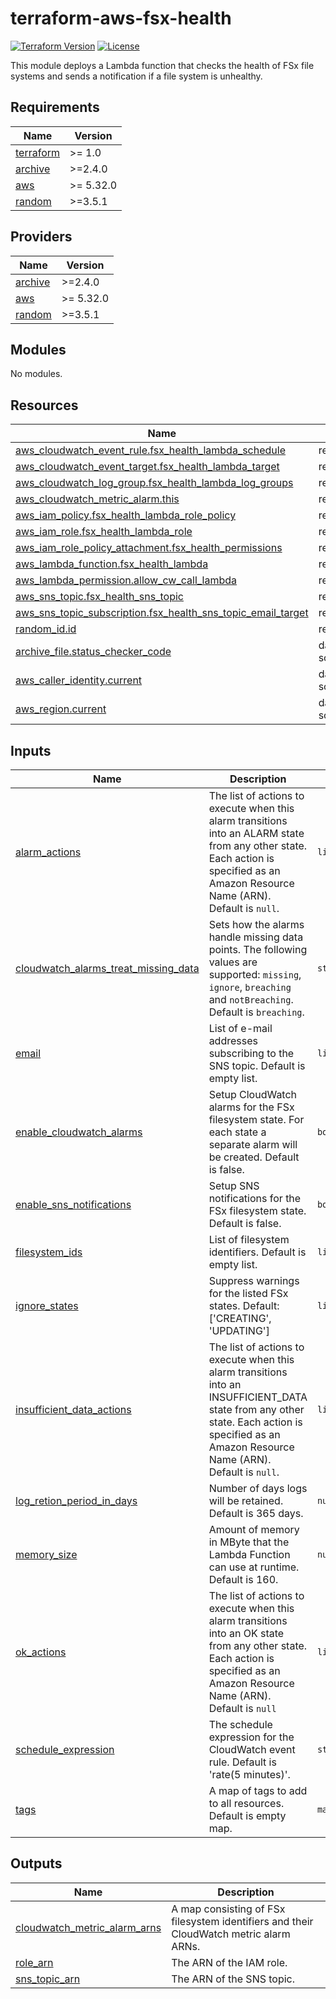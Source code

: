 # terraform-aws-fsx-health

[![Terraform Version](https://img.shields.io/badge/Terraform%20Version->=1.0-blue.svg)](https://releases.hashicorp.com/terraform/)
[![License](https://img.shields.io/badge/License-Apache_2.0-blue.svg)](https://opensource.org/licenses/Apache-2.0)

This module deploys a Lambda function that checks the health of FSx file systems and sends a notification if a file system is unhealthy.

<!-- BEGIN_TF_DOCS -->
## Requirements

| Name | Version |
|------|---------|
| <a name="requirement_terraform"></a> [terraform](#requirement\_terraform) | >= 1.0 |
| <a name="requirement_archive"></a> [archive](#requirement\_archive) | >=2.4.0 |
| <a name="requirement_aws"></a> [aws](#requirement\_aws) | >= 5.32.0 |
| <a name="requirement_random"></a> [random](#requirement\_random) | >=3.5.1 |

## Providers

| Name | Version |
|------|---------|
| <a name="provider_archive"></a> [archive](#provider\_archive) | >=2.4.0 |
| <a name="provider_aws"></a> [aws](#provider\_aws) | >= 5.32.0 |
| <a name="provider_random"></a> [random](#provider\_random) | >=3.5.1 |

## Modules

No modules.

## Resources

| Name | Type |
|------|------|
| [aws_cloudwatch_event_rule.fsx_health_lambda_schedule](https://registry.terraform.io/providers/hashicorp/aws/latest/docs/resources/cloudwatch_event_rule) | resource |
| [aws_cloudwatch_event_target.fsx_health_lambda_target](https://registry.terraform.io/providers/hashicorp/aws/latest/docs/resources/cloudwatch_event_target) | resource |
| [aws_cloudwatch_log_group.fsx_health_lambda_log_groups](https://registry.terraform.io/providers/hashicorp/aws/latest/docs/resources/cloudwatch_log_group) | resource |
| [aws_cloudwatch_metric_alarm.this](https://registry.terraform.io/providers/hashicorp/aws/latest/docs/resources/cloudwatch_metric_alarm) | resource |
| [aws_iam_policy.fsx_health_lambda_role_policy](https://registry.terraform.io/providers/hashicorp/aws/latest/docs/resources/iam_policy) | resource |
| [aws_iam_role.fsx_health_lambda_role](https://registry.terraform.io/providers/hashicorp/aws/latest/docs/resources/iam_role) | resource |
| [aws_iam_role_policy_attachment.fsx_health_permissions](https://registry.terraform.io/providers/hashicorp/aws/latest/docs/resources/iam_role_policy_attachment) | resource |
| [aws_lambda_function.fsx_health_lambda](https://registry.terraform.io/providers/hashicorp/aws/latest/docs/resources/lambda_function) | resource |
| [aws_lambda_permission.allow_cw_call_lambda](https://registry.terraform.io/providers/hashicorp/aws/latest/docs/resources/lambda_permission) | resource |
| [aws_sns_topic.fsx_health_sns_topic](https://registry.terraform.io/providers/hashicorp/aws/latest/docs/resources/sns_topic) | resource |
| [aws_sns_topic_subscription.fsx_health_sns_topic_email_target](https://registry.terraform.io/providers/hashicorp/aws/latest/docs/resources/sns_topic_subscription) | resource |
| [random_id.id](https://registry.terraform.io/providers/hashicorp/random/latest/docs/resources/id) | resource |
| [archive_file.status_checker_code](https://registry.terraform.io/providers/hashicorp/archive/latest/docs/data-sources/file) | data source |
| [aws_caller_identity.current](https://registry.terraform.io/providers/hashicorp/aws/latest/docs/data-sources/caller_identity) | data source |
| [aws_region.current](https://registry.terraform.io/providers/hashicorp/aws/latest/docs/data-sources/region) | data source |

## Inputs

| Name | Description | Type | Default | Required |
|------|-------------|------|---------|:--------:|
| <a name="input_alarm_actions"></a> [alarm\_actions](#input\_alarm\_actions) | The list of actions to execute when this alarm transitions into an ALARM state from any other state. Each action is specified as an Amazon Resource Name (ARN). Default is `null`. | `list(string)` | `null` | no |
| <a name="input_cloudwatch_alarms_treat_missing_data"></a> [cloudwatch\_alarms\_treat\_missing\_data](#input\_cloudwatch\_alarms\_treat\_missing\_data) | Sets how the alarms handle missing data points. The following values are supported: `missing`, `ignore`, `breaching` and `notBreaching`. Default is `breaching`. | `string` | `"breaching"` | no |
| <a name="input_email"></a> [email](#input\_email) | List of e-mail addresses subscribing to the SNS topic. Default is empty list. | `list(string)` | `[]` | no |
| <a name="input_enable_cloudwatch_alarms"></a> [enable\_cloudwatch\_alarms](#input\_enable\_cloudwatch\_alarms) | Setup CloudWatch alarms for the FSx filesystem state. For each state a separate alarm will be created. Default is false. | `bool` | `false` | no |
| <a name="input_enable_sns_notifications"></a> [enable\_sns\_notifications](#input\_enable\_sns\_notifications) | Setup SNS notifications for the FSx filesystem state. Default is false. | `bool` | `false` | no |
| <a name="input_filesystem_ids"></a> [filesystem\_ids](#input\_filesystem\_ids) | List of filesystem identifiers. Default is empty list. | `list(string)` | `[]` | no |
| <a name="input_ignore_states"></a> [ignore\_states](#input\_ignore\_states) | Suppress warnings for the listed FSx states. Default: ['CREATING', 'UPDATING'] | `list(string)` | <pre>[<br>  "CREATING",<br>  "UPDATING"<br>]</pre> | no |
| <a name="input_insufficient_data_actions"></a> [insufficient\_data\_actions](#input\_insufficient\_data\_actions) | The list of actions to execute when this alarm transitions into an INSUFFICIENT\_DATA state from any other state. Each action is specified as an Amazon Resource Name (ARN). Default is `null`. | `list(string)` | `null` | no |
| <a name="input_log_retion_period_in_days"></a> [log\_retion\_period\_in\_days](#input\_log\_retion\_period\_in\_days) | Number of days logs will be retained. Default is 365 days. | `number` | `365` | no |
| <a name="input_memory_size"></a> [memory\_size](#input\_memory\_size) | Amount of memory in MByte that the Lambda Function can use at runtime. Default is 160. | `number` | `160` | no |
| <a name="input_ok_actions"></a> [ok\_actions](#input\_ok\_actions) | The list of actions to execute when this alarm transitions into an OK state from any other state. Each action is specified as an Amazon Resource Name (ARN). Default is `null` | `list(string)` | `null` | no |
| <a name="input_schedule_expression"></a> [schedule\_expression](#input\_schedule\_expression) | The schedule expression for the CloudWatch event rule. Default is 'rate(5 minutes)'. | `string` | `"rate(5 minutes)"` | no |
| <a name="input_tags"></a> [tags](#input\_tags) | A map of tags to add to all resources. Default is empty map. | `map(string)` | `{}` | no |

## Outputs

| Name | Description |
|------|-------------|
| <a name="output_cloudwatch_metric_alarm_arns"></a> [cloudwatch\_metric\_alarm\_arns](#output\_cloudwatch\_metric\_alarm\_arns) | A map consisting of FSx filesystem identifiers and their CloudWatch metric alarm ARNs. |
| <a name="output_role_arn"></a> [role\_arn](#output\_role\_arn) | The ARN of the IAM role. |
| <a name="output_sns_topic_arn"></a> [sns\_topic\_arn](#output\_sns\_topic\_arn) | The ARN of the SNS topic. |
<!-- END_TF_DOCS -->
